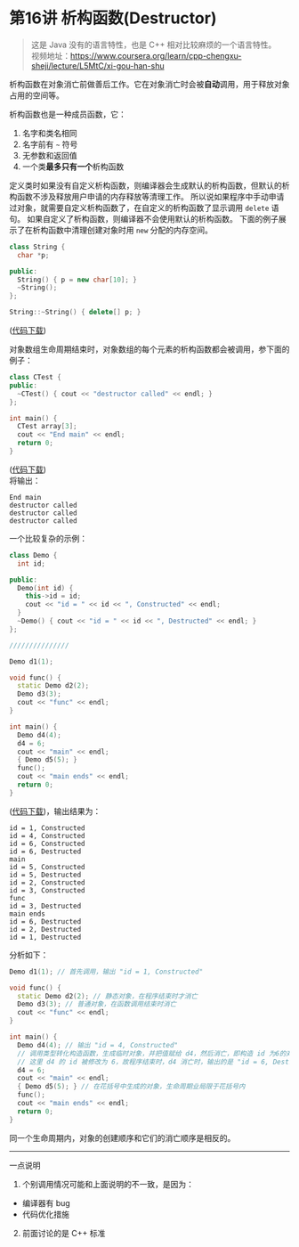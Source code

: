 # 第16讲 析构函数(Destructor)

> 这是 Java 没有的语言特性，也是 C++ 相对比较麻烦的一个语言特性。  
> 视频地址：<https://www.coursera.org/learn/cpp-chengxu-sheji/lecture/L5MtC/xi-gou-han-shu>

析构函数在对象消亡前做善后工作。它在对象消亡时会被**自动**调用，用于释放对象占用的空间等。

析构函数也是一种成员函数，它：
1. 名字和类名相同
2. 名字前有 ``~`` 符号
3. 无参数和返回值
4. 一个类**最多只有一个**析构函数

定义类时如果没有自定义析构函数，则编译器会生成默认的析构函数，但默认的析构函数不涉及释放用户申请的内存释放等清理工作。
所以说如果程序中手动申请过对象，就需要自定义析构函数了，在自定义的析构函数了显示调用 ``delete`` 语句。
如果自定义了析构函数，则编译器不会使用默认的析构函数。
下面的例子展示了在析构函数中清理创建对象时用 ``new`` 分配的内存空间。
``` C++
class String {
  char *p;

public:
  String() { p = new char[10]; }
  ~String();
};

String::~String() { delete[] p; }
```
([代码下载](code/ch16/String.cpp))  

对象数组生命周期结束时，对象数组的每个元素的析构函数都会被调用，参下面的例子：

``` C++
class CTest {
public:
  ~CTest() { cout << "destructor called" << endl; }
};

int main() {
  CTest array[3];
  cout << "End main" << endl;
  return 0;
}
```
([代码下载](code/ch16/CTest.cpp))  
将输出：
```
End main
destructor called
destructor called
destructor called
```

一个比较复杂的示例：
``` C++
class Demo {
  int id;

public:
  Demo(int id) {
    this->id = id;
    cout << "id = " << id << ", Constructed" << endl;
  }
  ~Demo() { cout << "id = " << id << ", Destructed" << endl; }
};

///////////////

Demo d1(1);

void func() {
  static Demo d2(2);
  Demo d3(3);
  cout << "func" << endl;
}

int main() {
  Demo d4(4);
  d4 = 6;
  cout << "main" << endl;
  { Demo d5(5); }
  func();
  cout << "main ends" << endl;
  return 0;
}
```
([代码下载](code/ch16/Demo.cpp))，输出结果为：
```
id = 1, Constructed
id = 4, Constructed
id = 6, Constructed
id = 6, Destructed
main
id = 5, Constructed
id = 5, Destructed
id = 2, Constructed
id = 3, Constructed
func
id = 3, Destructed
main ends
id = 6, Destructed
id = 2, Destructed
id = 1, Destructed
```
分析如下：
``` C++
Demo d1(1); // 首先调用，输出 "id = 1, Constructed"

void func() {
  static Demo d2(2); // 静态对象，在程序结束时才消亡
  Demo d3(3); // 普通对象，在函数调用结束时消亡
  cout << "func" << endl;
}

int main() {
  Demo d4(4); // 输出 "id = 4, Constructed"
  // 调用类型转化构造函数，生成临时对象，并把值赋给 d4，然后消亡，即构造 id 为6的对象，然后消亡。
  // 这里 d4 的 id 被修改为 6，故程序结束时，d4 消亡时，输出的是 "id = 6, Destructed"
  d4 = 6; 
  cout << "main" << endl;
  { Demo d5(5); } // 在花括号中生成的对象，生命周期业局限于花括号内
  func();
  cout << "main ends" << endl;
  return 0;
}
```
同一个生命周期内，对象的创建顺序和它们的消亡顺序是相反的。

---
一点说明  
1. 个别调用情况可能和上面说明的不一致，是因为：
  * 编译器有 bug
  * 代码优化措施
2. 前面讨论的是 C++ 标准